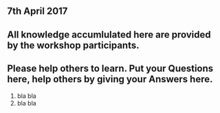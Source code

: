 ## 7th April 2017

## All knowledge accumlulated here are provided by the workshop participants.

## Please help others to learn. Put your **Questions** here, help others by giving your **Answers** here.

1. bla bla
2. bla bla
